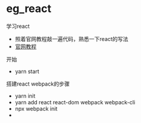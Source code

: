 # eg_react
学习react
- 照着官网教程敲一遍代码，熟悉一下react的写法
- [官网教程](https://react.dev/learn/tutorial-tic-tac-toe)

开始
- yarn start

搭建react webpack的步骤
- yarn init
- yarn add react react-dom webpack webpack-cli
- npx webpack init
- 
